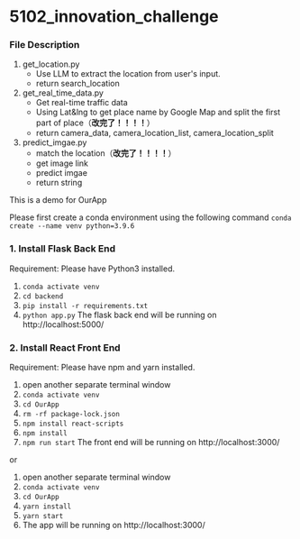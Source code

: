 # 5102_innovation_challenge
### File Description
1. get_location.py
   - Use LLM to extract the location from user's input.
   - return search_location
2. get_real_time_data.py
   - Get real-time traffic data
   - Using Lat&lng to get place name by Google Map and split the first part of place（****改完了！！！！****） 
   - return camera_data, camera_location_list, camera_location_split
3. predict_imgae.py
   - match the location（****改完了！！！！****） 
   - get image link
   - predict imgae
   - return string

This is a demo for OurApp

Please first create a conda environment using the following command
`conda create --name venv python=3.9.6` 

### 1. Install Flask Back End
Requirement: Please have Python3 installed.
1. `conda activate venv`
2. `cd backend`
3. `pip install -r requirements.txt` 
4. `python app.py`
The flask back end will be running on http://localhost:5000/

### 2. Install React Front End
Requirement: Please have npm and yarn installed.
1. open another separate terminal window
2. `conda activate venv`
2. `cd OurApp`
3. `rm -rf package-lock.json` 
4. `npm install react-scripts` 
5. `npm install`
6. `npm run start`
The front end will be running on http://localhost:3000/

or

1. open another separate terminal window
2. `conda activate venv`
3. `cd OurApp`
4. `yarn install`
5. `yarn start`
6. The app will be running on http://localhost:3000/
